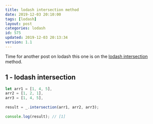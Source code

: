 ```yaml
---
title: lodash intersection method
date: 2019-12-03 20:10:00
tags: [lodash]
layout: post
categories: lodash
id: 575
updated: 2019-12-03 20:13:34
version: 1.1
---
```


Time for another post on lodash this one is on the [lodash intersection](https://lodash.com/docs/4.17.15#intersection) method.

<!-- more -->

## 1 - lodash intersection

```js
let arr1 = [1, 4, 5],
arr2 = [1, 2, 1],
arr3 = [1, 4, 5],
 
result = _.intersection(arr1, arr2, arr3);
 
console.log(result); // [1]
```